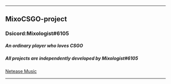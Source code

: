***
## MixoCSGO-project
### Dsicord:Mixologist#6105
##### An ordinary player who loves CSGO
##### All projects are independently developed by Mixologist#6105
<a href="https://music.163.com/#/user/home?id=611297376" target="_blank">Netease Music</a>
***

